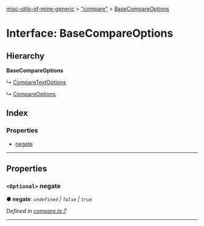 [misc-utils-of-mine-generic](../README.md) > ["compare"](../modules/_compare_.md) > [BaseCompareOptions](../interfaces/_compare_.basecompareoptions.md)

# Interface: BaseCompareOptions

## Hierarchy

**BaseCompareOptions**

↳  [CompareTextOptions](_compare_.comparetextoptions.md)

↳  [CompareOptions](_compare_.compareoptions.md)

## Index

### Properties

* [negate](_compare_.basecompareoptions.md#negate)

---

## Properties

<a id="negate"></a>

### `<Optional>` negate

**● negate**: *`undefined` \| `false` \| `true`*

*Defined in [compare.ts:7](https://github.com/cancerberoSgx/misc-utils-of-mine/blob/85b0b78/misc-utils-of-mine-generic/src/compare.ts#L7)*

___

